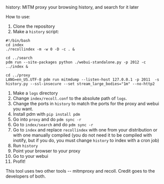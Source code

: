 history: MITM proxy your browsing history, and search for it later

How to use:
1. Clone the repository
1. Make a `history` script:
```
#!/bin/bash
cd index
./recollindex -m -w 0 -D -c . &

cd ../search
pdm run --site-packages python ./webui-standalone.py -p 2012 -c ../index &

cd ../proxy
LANG=en_US.UTF-8 pdm run mitmdump --listen-host 127.0.0.1 -p 2011  -s history.py --ssl-insecure --set stream_large_bodies="1m" --no-http2 
```
1. Make a `logs` directory
1. Change `index/recoll.conf` to the absolute path of `logs`.
1. Change the ports in `history` to match the ports for the proxy and webui you want.
1. Install pdm with `pip install pdm`
1. Go into `proxy` and do `pdm sync -r`
1. Go to `index/search` and do `pdm sync -r`
1. Go to `index` and replace `recollindex` with one from your distribution or with one manually compiled (you do not need it to be compiled with inotify, but if you do, you must change `history` to index with a cron job)
1. Run `history`
1. Point your browser to your proxy
1. Go to your webui
1. Profit!

This tool uses two other tools -- mitmproxy and recoll. Credit goes to the developers of both.

